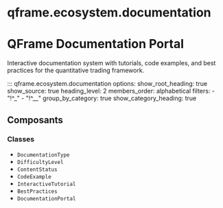 # qframe.ecosystem.documentation


QFrame Documentation Portal
==========================

Interactive documentation system with tutorials, code examples,
and best practices for the quantitative trading framework.


::: qframe.ecosystem.documentation
    options:
      show_root_heading: true
      show_source: true
      heading_level: 2
      members_order: alphabetical
      filters:
        - "!^_"
        - "!^__"
      group_by_category: true
      show_category_heading: true

## Composants

### Classes

- `DocumentationType`
- `DifficultyLevel`
- `ContentStatus`
- `CodeExample`
- `InteractiveTutorial`
- `BestPractices`
- `DocumentationPortal`

